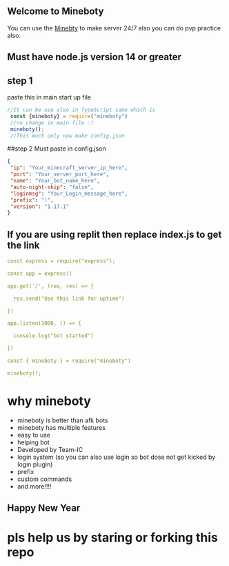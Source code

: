 ## Welcome to Mineboty

You can use the [Minebty](https://github.com/Team-IC/mineboty) to make server 24/7 also you can do pvp practice also.

## Must have node.js version 14 or greater

## step 1
paste this in main start up file
```js
//It can be use also in TypeScript same which is
 const {mineboty} = require("mineboty")
 //no change in main file :)
 mineboty(); 
 //This much only now make config.json
```
##step 2
Must paste in config.json
```json
{
 "ip": "Your_minecraft_server_ip_here",
 "port": "Your_server_port_here",
 "name": "Your_bot_name_here",
 "auto-night-skip": "false",
 "loginmsg": "Your_Login_message_here",
 "prefix": "!",
 "version": "1.17.1"
}
```

## If you are using replit then replace index.js to get the link
```yaml
const express = require("express");

const app = express()

app.get('/', (req, res) => {

  res.send("Use this link for uptime")

})

app.listen(3000, () => {

  console.log("bot started")

})

const { mineboty } = require("mineboty")

mineboty(); 
```

# why mineboty
- mineboty is better than afk bots
- mineboty has multiple features
- easy to use
- helping bot
- Developed by Team-IC 
- login system (so you can also use login so bot dose not get kicked by login plugin)
- prefix
- custom commands 
- and more!!!!
## Happy New Year

# pls help us by staring or forking this repo 
